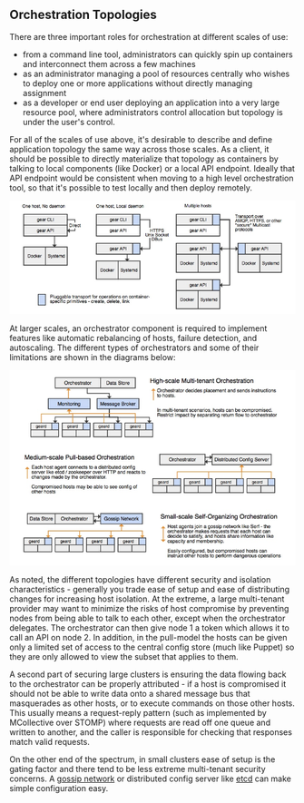 Orchestration Topologies
------------------------

There are three important roles for orchestration at different scales of use:

* from a command line tool, administrators can quickly spin up containers and interconnect them across a few machines
* as an administrator managing a pool of resources centrally who wishes to deploy one or more applications without directly managing assignment
* as a developer or end user deploying an application into a very large resource pool, where administrators control allocation but topology is under the user's control.

For all of the scales of use above, it's desirable to describe and define application topology the same way across those scales.  As a client, it should be possible to directly materialize that topology as containers by talking to local components (like Docker) or a local API endpoint.  Ideally that API endpoint would be consistent when moving to a high level orchestration tool, so that it's possible to test locally and then deploy remotely.

![cli_topologies](./simple_cli_topology.png "CLI interactions with the server")

At larger scales, an orchestrator component is required to implement features like automatic rebalancing of hosts, failure detection, and autoscaling.  The different types of orchestrators and some of their limitations are shown in the diagrams below:

![orchestration_topologies](./orchestration_topologies.png "Orchestration styles and limitations")

As noted, the different topologies have different security and isolation characteristics - generally you trade ease of setup and ease of distributing changes for increasing host isolation.  At the extreme, a large multi-tenant provider may want to minimize the risks of host compromise by preventing nodes from being able to talk to each other, except when the orchestrator delegates.  The orchestrator can then give node 1 a token which allows it to call an API on node 2.  In addition, in the pull-model the hosts can be given only a limited set of access to the central config store (much like Puppet) so they are only allowed to view the subset that applies to them.

A second part of securing large clusters is ensuring the data flowing back to the orchestrator can be properly attributed - if a host is compromised it should not be able to write data onto a shared message bus that masquerades as other hosts, or to execute commands on those other hosts.  This usually means a request-reply pattern (such as implemented by MCollective over STOMP) where requests are read off one queue and written to another, and the caller is responsible for checking that responses match valid requests.

On the other end of the spectrum, in small clusters ease of setup is the gating factor and there tend to be less extreme multi-tenant security concerns.  A [gossip network](http://www.serfdom.io) or distributed config server like [etcd](https://github.com/coreos/etcd) can make simple configuration easy.
